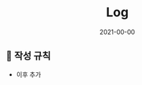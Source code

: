 <h1 align="center">Log</h1>
<p align="center"> 2021-00-00 </p>

<!-- 하단부터 markdown -->

## &#127793; 작성 규칙
* 이후 추가